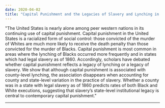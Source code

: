 ```yaml
---
date: 2020-04-02
title: "Capital Punishment and the Legacies of Slavery and Lynching in the United States"
---
```


"The United States is nearly alone among peer western nations in its continuing use of capital punishment.
Capital punishment in the United States is a racialized form of social control: those convicted of the
murder of Whites are much more likely to receive the death penalty than those convicted for the murder
of Blacks. Capital punishment is most common in areas where the lynching of Blacks occurred more
frequently and in states which had legal slavery as of 1860. Accordingly, scholars have debated whether
capital punishment reflects a legacy of lynching or a legacy of slavery. We show that although capital
punishment is associated with county-level lynching, the association disappears when accounting for
county and state-level variation in the practice of slavery. Whether a county was in a state with legal
slavery as of 1860 predicts rates of both Black and White executions, suggesting that slavery’s state-level
institutional legacy is central to contemporary capital punishment."

---
